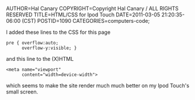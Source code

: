 AUTHOR=Hal Canary
COPYRIGHT=Copyright Hal Canary / ALL RIGHTS RESERVED
TITLE=HTML/CSS for Ipod Touch
DATE=2011-03-05 21:20:35-06:00 (CST)
POSTID=1090
CATEGORIES=computers-code;

I added these lines to the CSS for this page

    pre { overflow:auto;
          overflow-y:visible; }

and this line to the (X)HTML

    <meta name="viewport"
          content="width=device-width">

which seems to make the site render much much better on my Ipod Touch's small screen.
